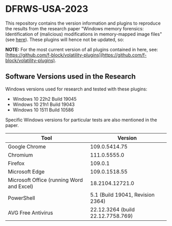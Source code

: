 # DFRWS-USA-2023

This repository contains the version information and plugins to reproduce the results from the research paper "Windows memory forensics: Identification of (malicious) modifications in memory-mapped image files" (see [here](https://dfrws.org/presentation/windows-memory-forensics-identification-of-malicious-modifications-in-memory-mapped-image-files/)).
These plugins will hence not be updated, so:

**NOTE:** For the most current version of all plugins contained in here, see: [https://github.com/f-block/volatility-plugins](https://github.com/f-block/volatility-plugins).


## Software Versions used in the Research

Windows versions used for research and tested with these plugins:

- Windows 10 22h2 Build 19045
- Windows 10 21h1 Build 19043
- Windows 10 1511 Build 10586

Specific Windows versions for particular tests are also mentioned in the paper.



| Tool                                      | Version |
|-------------------------------------------|---------|
| Google Chrome                             | 109.0.5414.75 |
| Chromium                                  | 111.0.5555.0 |
| Firefox                                   | 109.0.1 |
| Microsoft Edge                            | 109.0.1518.55 |
| Microsoft Office (running Word and Excel) | 18.2104.12721.0 |
| PowerShell                                | 5.1 (Build 19041, Revision 2364) |
| AVG Free Antivirus                        | 22.12.3264 (build 22.12.7758.769) |
